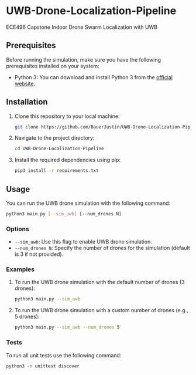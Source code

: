 # UWB-Drone-Localization-Pipeline
ECE496 Capstone Indoor Drone Swarm Localization with UWB

## Prerequisites

Before running the simulation, make sure you have the following prerequisites installed on your system:

- Python 3: You can download and install Python 3 from the [official website](https://www.python.org/downloads/).

## Installation

1. Clone this repository to your local machine:

   ```bash
   git clone https://github.com/BauerJustin/UWB-Drone-Localization-Pipeline.git
   ```

2. Navigate to the project directory:

   ```bash
   cd UWB-Drone-Localization-Pipeline
   ```

3. Install the required dependencies using pip:

   ```bash
   pip3 install -r requirements.txt
   ```

## Usage

You can run the UWB drone simulation with the following command:

```bash
python3 main.py [--sim_uwb] [--num_drones N]
```

### Options

- `--sim_uwb`: Use this flag to enable UWB drone simulation.
- `--num_drones N`: Specify the number of drones for the simulation (default is 3 if not provided).

### Examples

1. To run the UWB drone simulation with the default number of drones (3 drones):

   ```bash
   python3 main.py --sim_uwb
   ```

2. To run the UWB drone simulation with a custom number of drones (e.g., 5 drones):

   ```bash
   python3 main.py --sim_uwb --num_drones 5
   ```

### Tests

To run all unit tests use the following command:

```bash
python3 -m unittest discover
```
